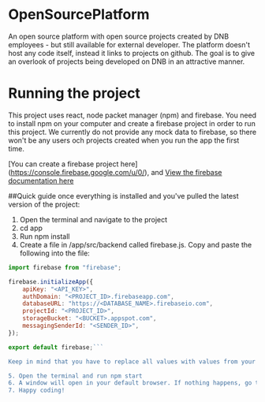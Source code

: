 # OpenSourcePlatform

An open source platform with open source projects created by DNB employees - but still available for external developer. The platform doesn't host any code itself, instead it links to projects on github. The goal is to give an overlook of projects being developed on DNB in an attractive manner.  

# Running the project
This project uses react, node packet manager (npm) and firebase. You need to install npm on your computer and create a firebase project in order to run this project. We currently do not provide any mock data to firebase, so there won't be any users och projects created when you run the app the first time.

[You can create a firebase project here] (https://console.firebase.google.com/u/0/), and [View the firebase documentation here](https://firebase.google.com/docs/guides/)

##Quick guide once everything is installed and you've pulled the latest version of the project:
1. Open the terminal and navigate to the project
2. cd app
3. Run npm install
4. Create a file in /app/src/backend called firebase.js. Copy and paste the following into the file:
```javascript
import firebase from "firebase";

firebase.initializeApp({
    apiKey: "<API_KEY>",
    authDomain: "<PROJECT_ID>.firebaseapp.com",
    databaseURL: "https://<DATABASE_NAME>.firebaseio.com",
    projectId: "<PROJECT_ID>",
    storageBucket: "<BUCKET>.appspot.com",
    messagingSenderId: "<SENDER_ID>",
});

export default firebase;```

Keep in mind that you have to replace all values with values from your firebase project. These values are found in the project overview page in the Firebase console. Once there, click Add Firebase to your web app.

5. Open the terminal and run npm start
6. A window will open in your default browser. If nothing happens, go to "localhost:3000" in your browser.
7. Happy coding!



